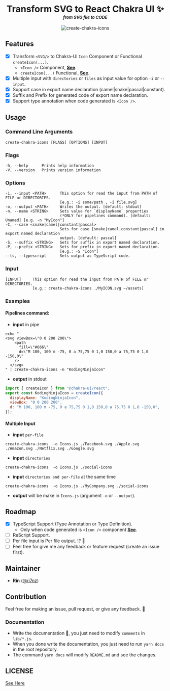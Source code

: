 <p align="center">
  <label style="font-weight:bold;font-size:200%">Transform SVG to React Chakra UI <Icon \/> ✨ </label>
  <br/><label style="font-weight:bold;font-size:small;font-style:italic">from SVG file to CODE</label>
  <br/>
  <br/>
  <img src="https://raw.githubusercontent.com/kodingdotninja/create-chakra-icons/monorepo-new/.github/docs/create-chakra-icons.gif" alt="create-chakra-icons" />  
</p>

## Features

- [x] Transform `<SVG/>` to Chakra-UI `Icon` Component or Functional `createIcon(...)`.
  - `<Icon />` Component, [**See**](https://chakra-ui.com/docs/media-and-icons/icon#using-the-icon-component).
  - `createIcon(...)` Functional, [**See**](https://chakra-ui.com/docs/media-and-icons/icon#using-the-createicon-function).
- [x] Multiple input with `directories` or `files` as input value for option `-i` or `--input`.
- [x] Support case in export name declaration (camel|snake|pascal|constant).
- [x] Suffix and Prefix for generated code of export name declaration.
- [x] Support type annotation when code generated is `<Icon />`.

## Usage

### Command Line Arguments

```console
create-chakra-icons [FLAGS] [OPTIONS] [INPUT]
```

### Flags

```console
-h, --help      Prints help information
-V, --version   Prints version information
```

### Options

```console
-i, --input <PATH>      This option for read the input from PATH of FILE or DIRECTORIES.
                        [e.g.: -i some/path , -i file.svg]
-o, --output <PATH>     Writes the output. [default: stdout]
-n, --name <STRING>     Sets value for `displayName` properties
                        (*ONLY for pipelines command). [default: Unamed] [e.g. -n "MyIcon"]
-C, --case <snake|camel|constant|pascal>
                        Sets for case [snake|camel|constant|pascal] in export named declaration
                        output. [default: pascal]
-S, --suffix <STRING>   Sets for suffix in export named declaration.
-P, --prefix <STRING>   Sets for prefix in export named declaration.
                        [e.g.: -S "Icon"]
--ts, --typescript      Sets output as TypeScript code.
```

### Input

```console
[INPUT]     This option for read the input from PATH of FILE or DIRECTORIES.
            [e.g.: create-chakra-icons ./MyICON.svg ~/assets]
```

### Examples

#### Pipelines command:

- **input** in pipe

```console
echo "
<svg viewBox=\"0 0 200 200\">
    <path
      fill=\"#666\"
      d=\"M 100, 100 m -75, 0 a 75,75 0 1,0 150,0 a 75,75 0 1,0 -150,0\"
    />
  </svg>
" | create-chakra-icons -n "KodingNinjaIcon"
```

- **output** in stdout

```jsx
import { createIcon } from "@chakra-ui/react";
export const KodingNinjaIcon = createIcon({
  displayName: "KodingNinjaIcon",
  viewBox: "0 0 200 200",
  d: "M 100, 100 m -75, 0 a 75,75 0 1,0 150,0 a 75,75 0 1,0 -150,0",
});
```

#### Multiple Input

- **input** `per-file`

```console
create-chakra-icons  -o Icons.js ./Facebook.svg ./Apple.svg ./Amazon.svg ./Netflix.svg ./Google.svg
```

- **input** `directories`

```console
create-chakra-icons  -o Icons.js ./social-icons
```

- **input** `directories and per-file` at the same time

```console
create-chakra-icons  -o Icons.js ./MyCompany.svg ./social-icons
```

- **output** will be make in `Icons.js` (argument `-o` or `--output`).

## Roadmap

- [x] TypeScript Support (Type Annotation or Type Definition).
  - Only when code generated is `<Icon />` component [**See**](https://chakra-ui.com/docs/media-and-icons/icon#using-the-icon-component).
- [ ] ReScript Support.
- [ ] Per file input is Per file output. ⁉️ 🤔
- [ ] Feel free for give me any feedback or feature request (create an issue first).

## Maintainer

- **Rin** ([@ri7nz](//github.com/ri7nz))

## Contribution

Feel free for making an issue, pull request, or give any feedback. 🙌

### Documentation

- Write the documentation 📝, you just need to modify `comments` in `lib/*.js`.
- When you done write the documentation, you just need to run `yarn docs` in the root repository.
- The command `yarn docs` will modify `README.md` and see the changes.

## LICENSE

[See Here](./LICENSE)

